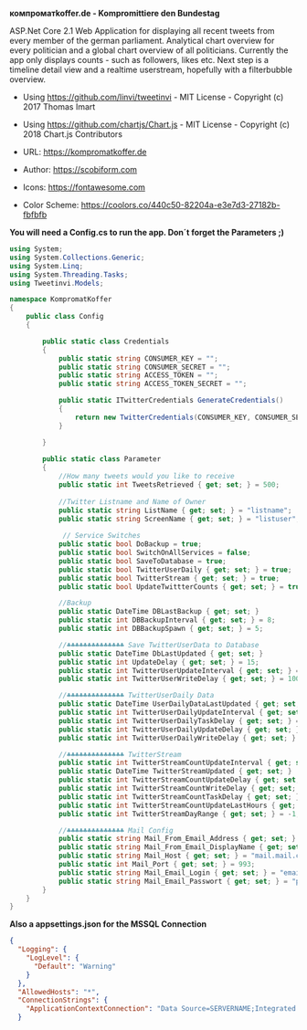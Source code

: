 <b>компроматkoffer.de - Kompromittiere den Bundestag</b>

ASP.Net Core 2.1 Web Application for displaying all recent tweets from every member of the german parliament. Analytical chart overview for every politician and a global chart overview of all politicians. Currently the app only displays counts - such as followers, likes etc. Next step is a timeline detail view and a realtime userstream, hopefully with a filterbubble overview.

- Using https://github.com/linvi/tweetinvi - MIT License - Copyright (c) 2017 Thomas Imart
- Using https://github.com/chartjs/Chart.js - MIT License - Copyright (c) 2018 Chart.js Contributors

- URL: https://kompromatkoffer.de
- Author: https://scobiform.com

- Icons: https://fontawesome.com
- Color Scheme: https://coolors.co/440c50-82204a-e3e7d3-27182b-fbfbfb

<b>You will need a Config.cs to run the app. Don´t forget the Parameters ;)</b>

```C#
using System;
using System.Collections.Generic;
using System.Linq;
using System.Threading.Tasks;
using Tweetinvi.Models;

namespace KompromatKoffer
{
    public class Config
    {

        public static class Credentials
        {
            public static string CONSUMER_KEY = "";
            public static string CONSUMER_SECRET = "";
            public static string ACCESS_TOKEN = "";
            public static string ACCESS_TOKEN_SECRET = "";

            public static ITwitterCredentials GenerateCredentials()
            {
                return new TwitterCredentials(CONSUMER_KEY, CONSUMER_SECRET, ACCESS_TOKEN, ACCESS_TOKEN_SECRET);
            }

        } 
        
        public static class Parameter
        {
            //How many tweets would you like to receive
            public static int TweetsRetrieved { get; set; } = 500;
			
            //Twitter Listname and Name of Owner
            public static string ListName { get; set; } = "listname";
            public static string ScreenName { get; set; } = "listuser";
            
			 // Service Switches
            public static bool DoBackup = true;
            public static bool SwitchOnAllServices = false;
            public static bool SaveToDatabase = true;
            public static bool TwitterUserDaily { get; set; } = true;
            public static bool TwitterStream { get; set; } = true;
            public static bool UpdateTwittterCounts { get; set; } = true;

            //Backup
            public static DateTime DBLastBackup { get; set; }
            public static int DBBackupInterval { get; set; } = 8;
            public static int DBBackupSpawn { get; set; } = 5;

            //♣♣♣♣♣♣♣♣♣♣♣♣♣♣ Save TwitterUserData to Database
            public static DateTime DbLastUpdated { get; set; }
            public static int UpdateDelay { get; set; } = 15;
            public static int TwitterUserUpdateInterval { get; set; } = 120;
			public static int TwitterUserWriteDelay { get; set; } = 10000; //ms

            //♣♣♣♣♣♣♣♣♣♣♣♣♣♣ TwitterUserDaily Data
            public static DateTime UserDailyDataLastUpdated { get; set; }
            public static int TwitterUserDailyUpdateInterval { get; set; } = 300;
            public static int TwitterUserDailyTaskDelay { get; set; } = 240000; //ms
            public static int TwitterUserDailyUpdateDelay { get; set; } = 35;
            public static int TwitterUserDailyWriteDelay { get; set; } = 10000; //ms

            //♣♣♣♣♣♣♣♣♣♣♣♣♣♣ TwitterStream
            public static int TwitterStreamCountUpdateInterval { get; set; } = 30; //min
            public static DateTime TwitterStreamUpdated { get; set; }
            public static int TwitterStreamCountUpdateDelay { get; set; } = 30; //min
            public static int TwitterStreamCountWriteDelay { get; set; } = 2000; //ms
            public static int TwitterStreamCountTaskDelay { get; set; } = 50000; //ms
            public static int TwitterStreamCountUpdateLastHours { get; set; } = -24; //h
            public static int TwitterStreamDayRange { get; set; } = -1; //h

            //♣♣♣♣♣♣♣♣♣♣♣♣♣♣ Mail Config		
			public static string Mail_From_Email_Address { get; set; } = "email@email..com";
            public static string Mail_From_Email_DisplayName { get; set; } = "displayname";
            public static string Mail_Host { get; set; } = "mail.mail.com";
            public static int Mail_Port { get; set; } = 993;
            public static string Mail_Email_Login { get; set; } = "email.email.com";
            public static string Mail_Email_Passwort { get; set; } = "password";
        }
    }
} 
```

<b>Also a appsettings.json for the MSSQL Connection</b>
```json
{
  "Logging": {
    "LogLevel": {
      "Default": "Warning"
    }
  },
  "AllowedHosts": "*",
  "ConnectionStrings": {
    "ApplicationContextConnection": "Data Source=SERVERNAME;Integrated Security=False;User ID=USERLOGIN;Password=PASSWORD;Connect Timeout=30;Encrypt=False;TrustServerCertificate=True;ApplicationIntent=ReadWrite;MultiSubnetFailover=False"
  }
```
